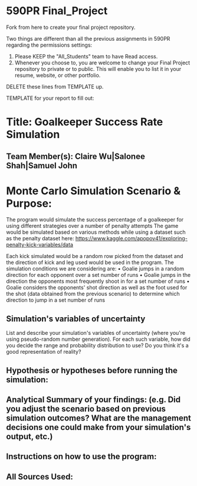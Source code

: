 # 590PR Final_Project
Fork from here to create your final project repository.

Two things are different than all the previous assignments in 590PR regarding the permissions settings:

1. Please KEEP the "All_Students" team to have Read access.  
2. Whenever you choose to, you are welcome to change your Final Project repository to private or to public.  This will enable you to list it in your resume, website, or other portfolio.

DELETE these lines from TEMPLATE up.

TEMPLATE for your report to fill out:

# Title: Goalkeeper Success Rate Simulation

## Team Member(s): Claire Wu|Salonee Shah|Samuel John

# Monte Carlo Simulation Scenario & Purpose:
The program would simulate the success percentage of a goalkeeper for using different strategies over a number of penalty attempts The game would be simulated based on various methods while using a dataset such as the penalty dataset here: https://www.kaggle.com/apopov41/exploring-penalty-kick-variables/data

Each kick simulated would be a random row picked from the dataset and the direction of kick and leg used would be used in the program. The simulation conditions we are considering are: 
•	Goalie jumps in a random direction for each opponent over a set number of runs 
•	Goalie jumps in the direction the opponents most frequently shoot in for a set number of runs 
•	Goalie considers the opponents' shot direction as well as the foot used for the shot (data obtained from the previous scenario) to determine which direction to jump in a set number of runs

## Simulation's variables of uncertainty
List and describe your simulation's variables of uncertainty (where you're using pseudo-random number generation). For each such variable, how did you decide the range and probability distribution to use?  Do you think it's a good representation of reality?

## Hypothesis or hypotheses before running the simulation:

## Analytical Summary of your findings: (e.g. Did you adjust the scenario based on previous simulation outcomes?  What are the management decisions one could make from your simulation's output, etc.)

## Instructions on how to use the program:

## All Sources Used:
